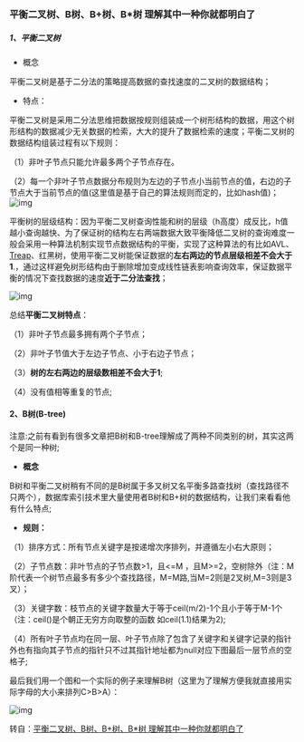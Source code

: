 ### 平衡二叉树、B树、B+树、B*树 理解其中一种你就都明白了

##### **1、平衡二叉树**

* 概念

平衡二叉树是基于二分法的策略提高数据的查找速度的二叉树的数据结构；

* 特点：

平衡二叉树是采用二分法思维把数据按规则组装成一个树形结构的数据，用这个树形结构的数据减少无关数据的检索，大大的提升了数据检索的速度；平衡二叉树的数据结构组装过程有以下规则：

（1）非叶子节点只能允许最多两个子节点存在。

（2）每一个非叶子节点数据分布规则为左边的子节点小当前节点的值，右边的子节点大于当前节点的值(这里值是基于自己的算法规则而定的，比如hash值)；![img](https://pic1.zhimg.com/80/v2-28e39093993f673de576f57ea614d604_hd.jpg)

平衡树的层级结构：因为平衡二叉树查询性能和树的层级（h高度）成反比，h值越小查询越快、为了保证树的结构左右两端数据大致平衡降低二叉树的查询难度一般会采用一种算法机制实现节点数据结构的平衡，实现了这种算法的有比如AVL、[Treap](https://link.zhihu.com/?target=http%3A//baike.baidu.com/item/Treap)、红黑树，使用平衡二叉树能保证数据的**左右两边的节点层级相差不会大于1**.，通过这样避免树形结构由于删除增加变成线性链表影响查询效率，保证数据平衡的情况下查找数据的速度**近于二分法查找**；

![img](https://pic4.zhimg.com/80/v2-2b52d4e523f374f41b5429cd587443db_hd.jpg)

总结**平衡二叉树特点**：

（1）非叶子节点最多拥有两个子节点；

（2）非叶子节值大于左边子节点、小于右边子节点；

（3）**树的左右两边的层级数相差不会大于1**;

（4）没有值相等重复的节点;

#### **2、B树(B-tree)**

注意:之前有看到有很多文章把B树和B-tree理解成了两种不同类别的树，其实这两个是同一种树;

- **概念**

B树和平衡二叉树稍有不同的是B树属于多叉树又名平衡多路查找树（查找路径不只两个），数据库索引技术里大量使用者B树和B+树的数据结构，让我们来看看他有什么特点;

- **规则：**

（1）排序方式：所有节点关键字是按递增次序排列，并遵循左小右大原则；

（2）子节点数：非叶节点的子节点数>1，且<=M ，且M>=2，空树除外（注：M阶代表一个树节点最多有多少个查找路径，M=M路,当M=2则是2叉树,M=3则是3叉）；

（3）关键字数：枝节点的关键字数量大于等于ceil(m/2)-1个且小于等于M-1个（注：ceil()是个朝正无穷方向取整的函数 如ceil(1.1)结果为2);

（4）所有叶子节点均在同一层、叶子节点除了包含了关键字和关键字记录的指针外也有指向其子节点的指针只不过其指针地址都为null对应下图最后一层节点的空格子;

最后我们用一个图和一个实际的例子来理解B树（这里为了理解方便我就直接用实际字母的大小来排列C>B>A）：

![img](https://pic2.zhimg.com/80/v2-2c2264cc1c6c603dfeca4f84a2575901_hd.jpg)

转自：[平衡二叉树、B树、B+树、B*树 理解其中一种你就都明白了](<https://zhuanlan.zhihu.com/p/27700617>)

